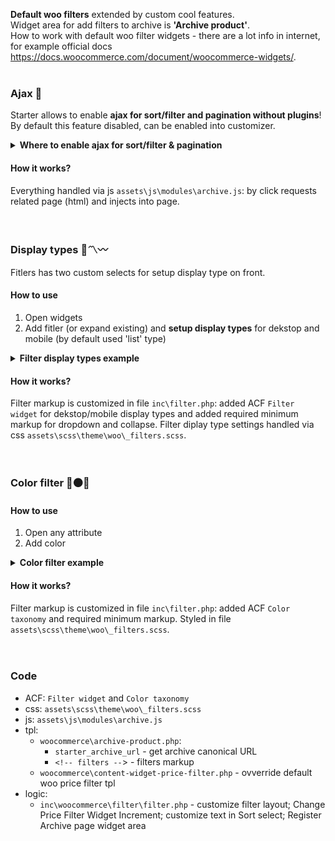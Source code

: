 **Default woo filters** extended by custom cool features.  
Widget area for add filters to archive is **'Archive product'**.  
How to work with default woo filter widgets - there are a lot info in internet, for example official docs https://docs.woocommerce.com/document/woocommerce-widgets/.
<br><br>



### Ajax 💭
Starter allows to enable **ajax for sort/filter and pagination without plugins**!  
By default this feature disabled, can be enabled into customizer.
<details><summary><strong>Where to enable ajax for sort/filter & pagination</strong></summary>
	<img width="600" src="https://raw.githubusercontent.com/chyvak1831/starter_img/master/screenshots/filter/since1.2.0/filter_ajax.jpg" alt="Filter: Ajax">
</details>

#### How it works?
Everything handled via js `assets\js\modules\archive.js`: by click requests related page (html) and injects into page.
<br><br><br>



### Display types 📄〽️〰️
Fitlers has two custom selects for setup display type on front.

#### How to use
1. Open widgets
2. Add fitler (or expand existing) and **setup display types** for dekstop and mobile (by default used 'list' type)
<details id="filter_display_type_example"><summary><strong>Filter display types example</strong></summary>
	<a href="https://raw.githubusercontent.com/chyvak1831/starter_img/master/screenshots/filter/filter_display_type.mp4">Download this video example</a><br>
	<img width="600" src="https://raw.githubusercontent.com/chyvak1831/starter_img/master/screenshots/filter/filter_display_type.gif" alt="Filter: display type">
</details>

#### How it works?
Filter markup is customized in file `inc\filter.php`: added ACF `Filter widget` for dekstop/mobile display types and added required minimum markup for dropdown and collapse. Filter diplay type settings handled via css `assets\scss\theme\woo\_filters.scss`.
<br><br><br>



### Color filter 🔴⚫🔵

#### How to use
1. Open any attribute
2. Add color
<details><summary><strong>Color filter example</strong></summary>
	<a href="https://raw.githubusercontent.com/chyvak1831/starter_img/master/screenshots/filter/filter_color.mp4">Download this video example</a><br>
	<img width="600" src="https://raw.githubusercontent.com/chyvak1831/starter_img/master/screenshots/filter/filter_color.gif" alt="Filter: color">
</details>

#### How it works?
Filter markup is customized in file `inc\filter.php`: added ACF `Color taxonomy` and required minimum markup. Styled in file `assets\scss\theme\woo\_filters.scss`.
<br><br><br>



### Code
* ACF: `Filter widget` and `Color taxonomy`
* css: `assets\scss\theme\woo\_filters.scss`
* js: `assets\js\modules\archive.js`
* tpl:
    * `woocommerce\archive-product.php`:
      * `starter_archive_url` - get archive canonical URL
      * `<!-- filters --`> - filters markup
    * `woocommerce\content-widget-price-filter.php` - ovverride default woo price filter tpl
* logic:
    * `inc\woocommerce\filter\filter.php` - customize filter layout; Change Price Filter Widget Increment; customize text in Sort select; Register Archive page widget area